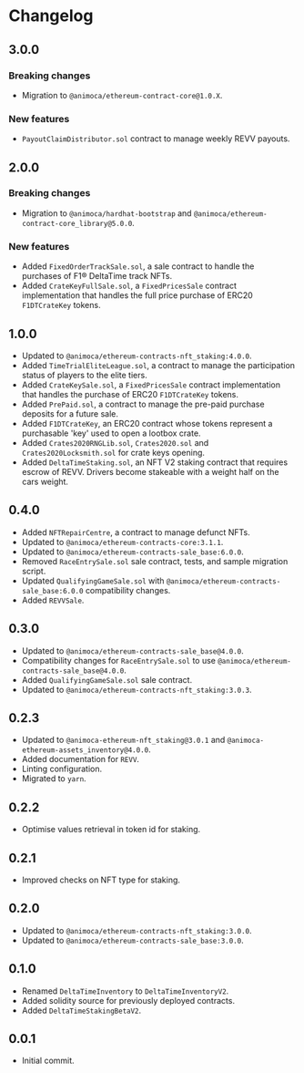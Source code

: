 # Changelog


## 3.0.0

### Breaking changes
 * Migration to `@animoca/ethereum-contract-core@1.0.X`.

### New features
 * `PayoutClaimDistributor.sol` contract to manage weekly REVV payouts.
 
 ## 2.0.0

### Breaking changes
 * Migration to `@animoca/hardhat-bootstrap` and `@animoca/ethereum-contract-core_library@5.0.0`.

### New features
 * Added `FixedOrderTrackSale.sol`, a sale contract to handle the purchases of F1® DeltaTime track NFTs.
 * Added `CrateKeyFullSale.sol`, a `FixedPricesSale` contract implementation that handles the full price purchase of ERC20 `F1DTCrateKey` tokens.

## 1.0.0
 * Updated to `@animoca/ethereum-contracts-nft_staking:4.0.0`.
 * Added `TimeTrialEliteLeague.sol`, a contract to manage the participation status of players to the elite tiers.
 * Added `CrateKeySale.sol`, a `FixedPricesSale` contract implementation that handles the purchase of ERC20 `F1DTCrateKey` tokens.
 * Added `PrePaid.sol`, a contract to manage the pre-paid purchase deposits for a future sale.
 * Added `F1DTCrateKey`, an ERC20 contract whose tokens represent a purchasable 'key' used to open a lootbox crate.
 * Added `Crates2020RNGLib.sol`, `Crates2020.sol` and `Crates2020Locksmith.sol` for crate keys opening.
 * Added `DeltaTimeStaking.sol`, an NFT V2 staking contract that requires escrow of REVV. Drivers become stakeable with a weight half on the cars weight.

## 0.4.0
 * Added `NFTRepairCentre`, a contract to manage defunct NFTs.
 * Updated to `@animoca/ethereum-contracts-core:3.1.1`.
 * Updated to `@animoca/ethereum-contracts-sale_base:6.0.0`.
 * Removed `RaceEntrySale.sol` sale contract, tests, and sample migration script.
 * Updated `QualifyingGameSale.sol` with `@animoca/ethereum-contracts-sale_base:6.0.0` compatibility changes.
 * Added `REVVSale`.

## 0.3.0
 * Updated to `@animoca/ethereum-contracts-sale_base@4.0.0`.
 * Compatibility changes for `RaceEntrySale.sol` to use `@animoca/ethereum-contracts-sale_base@4.0.0`.
 * Added `QualifyingGameSale.sol` sale contract.
 * Updated to `@animoca/ethereum-contracts-nft_staking:3.0.3`.

## 0.2.3
 * Updated to `@animoca-ethereum-nft_staking@3.0.1` and `@animoca-ethereum-assets_inventory@4.0.0`.
 * Added documentation for `REVV`.
 * Linting configuration.
 * Migrated to `yarn`.

## 0.2.2
 * Optimise values retrieval in token id for staking.

## 0.2.1
 * Improved checks on NFT type for staking.

## 0.2.0
 * Updated to `@animoca/ethereum-contracts-nft_staking:3.0.0`.
 * Updated to `@animoca/ethereum-contracts-sale_base:3.0.0`.

## 0.1.0
 * Renamed `DeltaTimeInventory` to `DeltaTimeInventoryV2`.
 * Added solidity source for previously deployed contracts.
 * Added `DeltaTimeStakingBetaV2`.

## 0.0.1
 * Initial commit.
